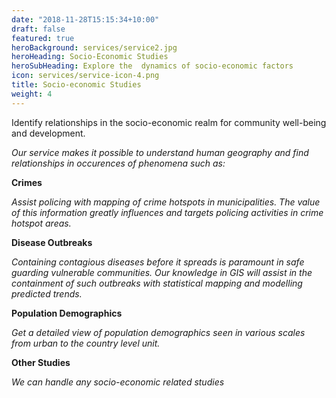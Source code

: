 ```yaml
---
date: "2018-11-28T15:15:34+10:00"
draft: false
featured: true
heroBackground: services/service2.jpg
heroHeading: Socio-Economic Studies
heroSubHeading: Explore the  dynamics of socio-economic factors
icon: services/service-icon-4.png
title: Socio-economic Studies
weight: 4
---
```


Identify relationships in the socio-economic realm for community well-being and development.

*Our service makes it possible to understand human geography and find relationships in occurences of phenomena such as:*

**Crimes**

*Assist policing with mapping of crime hotspots in municipalities. The value of this information greatly influences and targets policing activities in crime hotspot areas.* 

**Disease Outbreaks**

*Containing contagious diseases before it spreads is paramount in safe guarding vulnerable communities. Our knowledge in GIS will assist in the containment of such outbreaks with statistical mapping and modelling predicted trends.*

**Population Demographics**

*Get a detailed view of population demographics seen in various scales from urban to the country level unit.*

**Other Studies**

*We can handle any socio-economic related studies*


